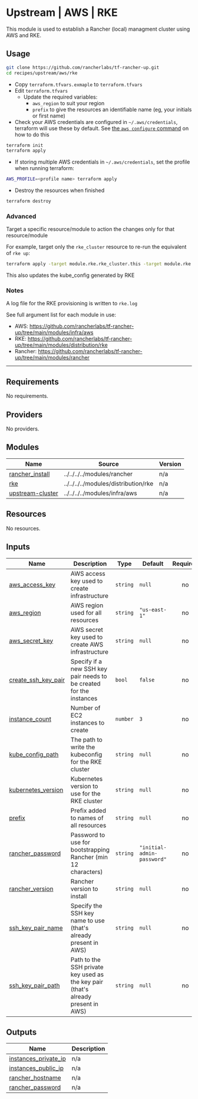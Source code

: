 # Upstream | AWS | RKE

This module is used to establish a Rancher (local) managment cluster using AWS and RKE.

## Usage

```bash
git clone https://github.com/rancherlabs/tf-rancher-up.git
cd recipes/upstream/aws/rke
```

- Copy `terraform.tfvars.exmaple` to `terraform.tfvars`
- Edit `terraform.tfvars`
  - Update the required variables:
    -  `aws_region` to suit your region
    -  `prefix` to give the resources an identifiable name (eg, your initials or first name)
- Check your AWS credentials are configured in `~/.aws/credentials`, terraform will use these by default. See [the `aws configure` command](https://docs.aws.amazon.com/cli/latest/userguide/cli-configure-files.html#cli-configure-files-methods) on how to do this

```bash
terraform init
terraform apply
```

- If storing multiple AWS credentials in `~/.aws/credentials`, set the profile when running terraform:
```bash
AWS_PROFILE=<profile name> terraform apply
```

- Destroy the resources when finished
```bash
terraform destroy
```

### Advanced

Target a specific resource/module to action the changes only for that resource/module

For example, target only the `rke_cluster` resource to re-run the equivalent of `rke up`:

```bash
terraform apply -target module.rke.rke_cluster.this -target module.rke.local_file.kube_config_yaml
```

This also updates the kube_config generated by RKE

### Notes

A log file for the RKE provisioning is written to `rke.log`

See full argument list for each module in use:
  - AWS: https://github.com/rancherlabs/tf-rancher-up/tree/main/modules/infra/aws
  - RKE: https://github.com/rancherlabs/tf-rancher-up/tree/main/modules/distribution/rke
  - Rancher: https://github.com/rancherlabs/tf-rancher-up/tree/main/modules/rancher

---

## Requirements

No requirements.

## Providers

No providers.

## Modules

| Name | Source | Version |
|------|--------|---------|
| <a name="module_rancher_install"></a> [rancher\_install](#module\_rancher\_install) | ../../../../modules/rancher | n/a |
| <a name="module_rke"></a> [rke](#module\_rke) | ../../../../modules/distribution/rke | n/a |
| <a name="module_upstream-cluster"></a> [upstream-cluster](#module\_upstream-cluster) | ../../../../modules/infra/aws | n/a |

## Resources

No resources.

## Inputs

| Name | Description | Type | Default | Required |
|------|-------------|------|---------|:--------:|
| <a name="input_aws_access_key"></a> [aws\_access\_key](#input\_aws\_access\_key) | AWS access key used to create infrastructure | `string` | `null` | no |
| <a name="input_aws_region"></a> [aws\_region](#input\_aws\_region) | AWS region used for all resources | `string` | `"us-east-1"` | no |
| <a name="input_aws_secret_key"></a> [aws\_secret\_key](#input\_aws\_secret\_key) | AWS secret key used to create AWS infrastructure | `string` | `null` | no |
| <a name="input_create_ssh_key_pair"></a> [create\_ssh\_key\_pair](#input\_create\_ssh\_key\_pair) | Specify if a new SSH key pair needs to be created for the instances | `bool` | `false` | no |
| <a name="input_instance_count"></a> [instance\_count](#input\_instance\_count) | Number of EC2 instances to create | `number` | `3` | no |
| <a name="input_kube_config_path"></a> [kube\_config\_path](#input\_kube\_config\_path) | The path to write the kubeconfig for the RKE cluster | `string` | `null` | no |
| <a name="input_kubernetes_version"></a> [kubernetes\_version](#input\_kubernetes\_version) | Kubernetes version to use for the RKE cluster | `string` | `null` | no |
| <a name="input_prefix"></a> [prefix](#input\_prefix) | Prefix added to names of all resources | `string` | `null` | no |
| <a name="input_rancher_password"></a> [rancher\_password](#input\_rancher\_password) | Password to use for bootstrapping Rancher (min 12 characters) | `string` | `"initial-admin-password"` | no |
| <a name="input_rancher_version"></a> [rancher\_version](#input\_rancher\_version) | Rancher version to install | `string` | `null` | no |
| <a name="input_ssh_key_pair_name"></a> [ssh\_key\_pair\_name](#input\_ssh\_key\_pair\_name) | Specify the SSH key name to use (that's already present in AWS) | `string` | `null` | no |
| <a name="input_ssh_key_pair_path"></a> [ssh\_key\_pair\_path](#input\_ssh\_key\_pair\_path) | Path to the SSH private key used as the key pair (that's already present in AWS) | `string` | `null` | no |

## Outputs

| Name | Description |
|------|-------------|
| <a name="output_instances_private_ip"></a> [instances\_private\_ip](#output\_instances\_private\_ip) | n/a |
| <a name="output_instances_public_ip"></a> [instances\_public\_ip](#output\_instances\_public\_ip) | n/a |
| <a name="output_rancher_hostname"></a> [rancher\_hostname](#output\_rancher\_hostname) | n/a |
| <a name="output_rancher_password"></a> [rancher\_password](#output\_rancher\_password) | n/a |